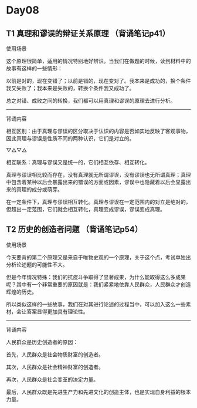 # Day08

## T1 真理和谬误的辩证关系原理 （背诵笔记p41）
使用场景

这个原理很简单，适用的情况特别地好辨识。当我们在做题的时候，读到材料中的故事有这样的一些情形：

以前是对的，现在变错了；以前是错的，现在变对了。我本来是成功的，换个条件我又失败了；我本来是失败的，转换个条件我又成功了。

总之对错、成败之间的转换，我们都可以用真理和谬误的原理去进行分析。

---

背诵内容

相互区别：由于真理与谬误的区分取决于认识的内容是否如实地反映了客观事物，因此真理与谬误是性质不同的两种认识，它们是对立的。


▽△▽△

相互联系：真理与谬误又是统一的，它们相互依存、相互转化。

真理与谬误相比较而存在，没有真理就无所谓谬误，没有谬误也无所谓真理；真理中包含着某种以后会暴露出来的错误的方面或因素，谬误中也隐藏着以后会显露出来的真理的成分或萌芽。

在一定条件下，真理与谬误相互转化。真理与谬误在一定范围内的对立是绝对的，但超出一定范围，它们就会相互转化，真理变成谬误，谬误变成真理。

## T2 历史的创造者问题 （背诵笔记p54）

使用场景

今天要背的第二个原理又是来自于唯物史观的一个原理，关于这个点，考试单独出分析论述题的可能性不大。

但是今年情况特殊：我们的抗疫斗争取得了显著成果，为什么能取得这么多成果呢？其中有一个非常重要的原因就是：我们紧紧地依靠人民群众，人民群众才创造辉煌的历史。

所以类似这样的一些故事，我们在对其进行论述的过程当中，可以加入这么一些素材，会让答案显得更加具有理论性。

---

背诵内容

人民群众是历史创造者的原因：

首先，人民群众是社会物质财富的创造者。

其次，人民群众是社会精神财富的创造者。

再次，人民群众是社会变革的决定力量。

最后，人民群众既是先进生产力和先进文化的创造主体，也是实现自身利益的根本力量。









